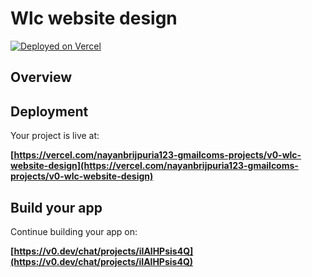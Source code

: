 # Wlc website design



[![Deployed on Vercel](https://img.shields.io/badge/Deployed%20on-Vercel-black?style=for-the-badge&logo=vercel)](https://vercel.com/nayanbrijpuria123-gmailcoms-projects/v0-wlc-website-design)


## Overview



## Deployment

Your project is live at:

**[https://vercel.com/nayanbrijpuria123-gmailcoms-projects/v0-wlc-website-design](https://vercel.com/nayanbrijpuria123-gmailcoms-projects/v0-wlc-website-design)**

## Build your app

Continue building your app on:

**[https://v0.dev/chat/projects/iIAlHPsis4Q](https://v0.dev/chat/projects/iIAlHPsis4Q)**



